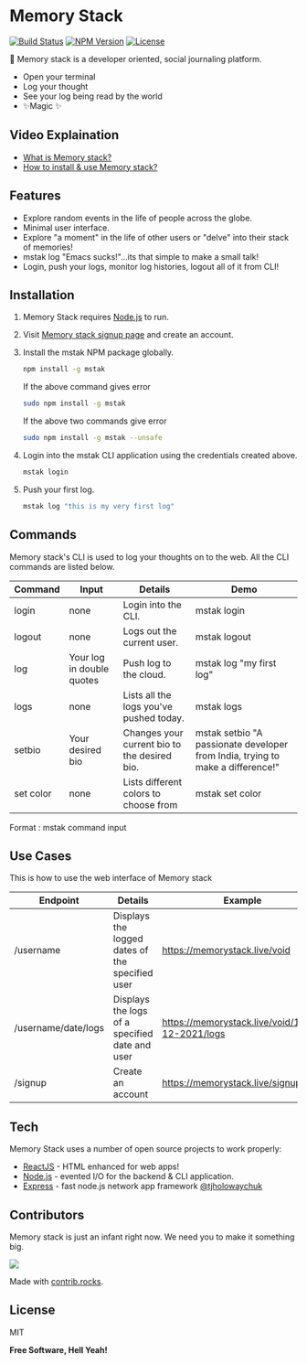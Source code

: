 # Memory Stack

[![Build Status](https://shields.io/badge/build-passing-blueviolet?style=for-the-badge&logo=appveyor)](https://github.com/memory-stack/Memory-Stack/releases) [![NPM Version](https://shields.io/badge/npm-v2.0.3-yellow?style=for-the-badge&logo=appveyor)](https://www.npmjs.com/package/mstak) [![License](https://shields.io/badge/license-MIT-orange?style=for-the-badge&logo=appveyor)](https://opensource.org/licenses/MIT)


📜 Memory stack is a developer oriented, social journaling platform.

- Open your terminal
- Log your thought
- See your log being read by the world
- ✨Magic ✨
 
## Video Explaination
-    [What is Memory stack?](https://youtu.be/4H2HqpAkWik)
-    [How to install & use Memory stack?](https://youtu.be/e7ZlCBy50lw)

## Features

- Explore random events in the life of people across the globe.
- Minimal user interface.
- Explore "a moment" in the life of other users or "delve" into their stack of memories!
- mstak log "Emacs sucks!"...its that simple to make a small talk!
- Login, push your logs, monitor log histories, logout all of it from CLI!


## Installation

1. Memory Stack requires [Node.js](https://nodejs.org/) to run.

2. Visit [Memory stack signup page](https://memorystack.live/signup/) and create an account.

3. Install the mstak NPM package globally.

    ```sh
    npm install -g mstak
    ```
    If the above command gives error
    ```sh
    sudo npm install -g mstak
    ```
    If the above two commands give error
    ```sh
    sudo npm install -g mstak --unsafe
    ```

4. Login into the mstak CLI application using the credentials created above.

    ```sh
    mstak login
    ```

5. Push your first log.

    ```sh
    mstak log "this is my very first log"
    ```

## Commands

Memory stack's CLI is used to log your thoughts on to the web.
All the CLI commands are listed below.

| Command   | Input                     | Details                                      | Demo                                                                           |
| --------- | ------------------------- | -------------------------------------------- | ------------------------------------------------------------------------------ |
| login     | none                      | Login into the CLI.                          | mstak login                                                                    |
| logout    | none                      | Logs out the current user.                   | mstak logout                                                                   |
| log       | Your log in double quotes | Push log to the cloud.                       | mstak log "my first log"                                                       |
| logs      | none                      | Lists all the logs you've pushed today.      | mstak logs                                                                     |
| setbio    | Your desired bio          | Changes your current bio to the desired bio. | mstak setbio "A passionate developer from India, trying to make a difference!" |
| set color | none                      | Lists different colors to choose from        | mstak set color                                                                |

Format : mstak command input

## Use Cases

This is how to use the web interface of Memory stack

| Endpoint            | Details                                         | Example                                       |
| ------------------- | ----------------------------------------------- | --------------------------------------------- |
| /username           | Displays the logged dates of the specified user | https://memorystack.live/void                 |
| /username/date/logs | Displays the logs of a specified date and user  | https://memorystack.live/void/14-12-2021/logs |
| /signup             | Create an account                               | https://memorystack.live/signupPage           |


## Tech

Memory Stack uses a number of open source projects to work properly:

- [ReactJS] - HTML enhanced for web apps!
- [Node.js] - evented I/O for the backend & CLI application.
- [Express] - fast node.js network app framework [@tjholowaychuk]

## Contributors

Memory stack is just an infant right now. We need you to make it something big. 

<a href="https://github.com/memory-stack/memory-stack/graphs/contributors">
  <img src="https://contrib.rocks/image?repo=memory-stack/memory-stack" />
</a>

Made with [contrib.rocks](https://contrib.rocks).


## License

MIT

**Free Software, Hell Yeah!**

[//]: # "These are reference links used in the body of this note and get stripped out when the markdown processor does its job. There is no need to format nicely because it shouldn't be seen. Thanks SO - http://stackoverflow.com/questions/4823468/store-comments-in-markdown-syntax"
[dill]: https://github.com/joemccann/dillinger
[git-repo-url]: https://github.com/joemccann/dillinger.git
[john gruber]: http://daringfireball.net
[df1]: http://daringfireball.net/projects/markdown/
[markdown-it]: https://github.com/markdown-it/markdown-it
[ace editor]: http://ace.ajax.org
[node.js]: http://nodejs.org
[twitter bootstrap]: http://twitter.github.com/bootstrap/
[jquery]: http://jquery.com
[@tjholowaychuk]: http://twitter.com/tjholowaychuk
[express]: http://expressjs.com
[angularjs]: http://angularjs.org
[gulp]: http://gulpjs.com
[reactjs]: http://reactjs.org
[pldb]: https://github.com/joemccann/dillinger/tree/master/plugins/dropbox/README.md
[plgh]: https://github.com/joemccann/dillinger/tree/master/plugins/github/README.md
[plgd]: https://github.com/joemccann/dillinger/tree/master/plugins/googledrive/README.md
[plod]: https://github.com/joemccann/dillinger/tree/master/plugins/onedrive/README.md
[plme]: https://github.com/joemccann/dillinger/tree/master/plugins/medium/README.md
[plga]: https://github.com/RahulHP/dillinger/blob/master/plugins/googleanalytics/README.md

